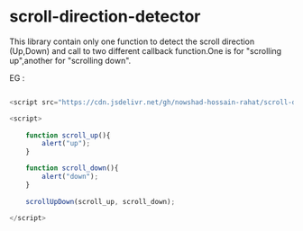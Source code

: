 # scroll-direction-detector

This library contain only one function to detect the scroll direction (Up,Down) and call to two different callback function.One is for "scrolling up",another for "scrolling down".

EG : 
````javascript

<script src="https://cdn.jsdelivr.net/gh/nowshad-hossain-rahat/scroll-direction-detector/scroll-direction-detector.js"></script>

<script>
    
    function scroll_up(){
        alert("up");
    }

    function scroll_down(){
        alert("down");
    }
    
    scrollUpDown(scroll_up, scroll_down);

</script>
